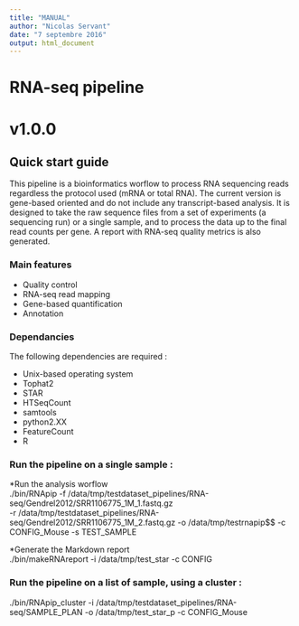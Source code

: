 ```yaml
---
title: "MANUAL"
author: "Nicolas Servant"
date: "7 septembre 2016"
output: html_document
---
```


# RNA-seq pipeline
# v1.0.0

## Quick start guide

This pipeline is a bioinformatics worflow to process RNA sequencing reads regardless the protocol used (mRNA or total RNA).
The current version is gene-based oriented and do not include any transcript-based analysis.
It is designed to take the raw sequence files from a set of experiments (a sequencing run) or a single sample, and to process the data up to the final read counts per gene.
A report with RNA-seq quality metrics is also generated.

### Main features

* Quality control
* RNA-seq read mapping
* Gene-based quantification
* Annotation

### Dependancies

The following dependencies are required :
* Unix-based operating system
* Tophat2
* STAR
* HTSeqCount
* samtools
* python2.XX
* FeatureCount
* R

### Run the pipeline on a single sample :

*Run the analysis worflow  
 ./bin/RNApip -f /data/tmp/testdataset_pipelines/RNA-seq/Gendrel2012/SRR1106775_1M_1.fastq.gz \
	-r /data/tmp/testdataset_pipelines/RNA-seq/Gendrel2012/SRR1106775_1M_2.fastq.gz -o /data/tmp/testrnapip$$ -c CONFIG_Mouse -s TEST_SAMPLE

*Generate the Markdown report  
./bin/makeRNAreport -i /data/tmp/test_star -c CONFIG

### Run the pipeline on a list of sample, using a cluster :

./bin/RNApip_cluster -i /data/tmp/testdataset_pipelines/RNA-seq/SAMPLE_PLAN -o /data/tmp/test_star_p -c CONFIG_Mouse 

